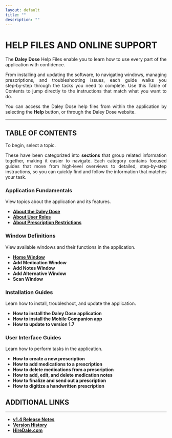 ```yaml
---
layout: default
title: ""
description: ""
---
```


# **HELP FILES AND ONLINE SUPPORT**

<p style="text-align: justify;">
The <strong>Daley Dose</strong> Help Files enable you to learn how to use every part of the application with confidence. 
</p>  

<p style="text-align: justify;">  
From installing and updating the software, to navigating windows, managing prescriptions, and troubleshooting issues, each guide walks you step‑by‑step through the tasks you need to complete. Use this Table of Contents to jump directly to the instructions that match what you want to do.
</p>

<p style="text-align: justify;">  
You can access the Daley Dose help files from within the application by selecting the <strong>Help</strong> button, or through the Daley Dose website.
</p>

---
## **TABLE OF CONTENTS**

<p style="text-align: justify;"> 
To begin, select a topic. 
</p>

<p style="text-align: justify;"> 
These have been categorized into <strong>sections</strong> that group related information together, making it easier to navigate. Each category contains focused guides that move from high‑level overviews to detailed, step‑by‑step instructions, so you can quickly find and follow the information that matches your task.
</p>

### **Application Fundamentals**
View topics about the application and its features.

- [**About the Daley Dose**](daleydose/about-daley-dose)
- [**About User Roles**](daleydose/about-user-roles)
- [**About Prescription Restrictions**](daleydose/about-prescription-restrictions)

### **Window Definitions**
View available windows and their functions in the application.

- [**Home Window**](daleydose/home-window)
- **Add Medication Window**
- **Add Notes Window**
- **Add Alternative Window**
- **Scan Window**

### **Installation Guides**
Learn how to install, troubleshoot, and update the application.

- **How to install the Daley Dose application**
- **How to install the Mobile Companion app**
- **How to update to version 1.7**

### **User Interface Guides**
Learn how to perform tasks in the application.

- **How to create a new prescription**
- **How to add medications to a prescription**
- **How to delete medications from a prescription**
- **How to add, edit, and delete medication notes**
- **How to finalize and send out a prescription**
- **How to digitize a handwritten prescription**


## **ADDITIONAL LINKS**
---
- [**v1.4 Release Notes**](/daleydose/release-notes-v1.4)
- [**Version History**](/daleydose/version-history)
- [**HireDale.com**](https://hiredale.github.io)
